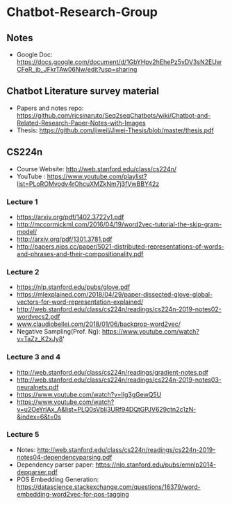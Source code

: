 # Chatbot-Research-Group

## Notes

- Google Doc: https://docs.google.com/document/d/1GbYHpv2hEhePz5vDV3sN2EUwCFeR_jb_JFkrTAw06Nw/edit?usp=sharing

## Chatbot Literature survey material

- Papers and notes repo: https://github.com/ricsinaruto/Seq2seqChatbots/wiki/Chatbot-and-Related-Research-Paper-Notes-with-Images
- Thesis: https://github.com/jiweil/Jiwei-Thesis/blob/master/thesis.pdf

## CS224n

- Course Website: http://web.stanford.edu/class/cs224n/
- YouTube : https://www.youtube.com/playlist?list=PLoROMvodv4rOhcuXMZkNm7j3fVwBBY42z

### Lecture 1

- https://arxiv.org/pdf/1402.3722v1.pdf
- http://mccormickml.com/2016/04/19/word2vec-tutorial-the-skip-gram-model/
- http://arxiv.org/pdf/1301.3781.pdf
- http://papers.nips.cc/paper/5021-distributed-representations-of-words-and-phrases-and-their-compositionality.pdf

### Lecture 2

- https://nlp.stanford.edu/pubs/glove.pdf
- https://mlexplained.com/2018/04/29/paper-dissected-glove-global-vectors-for-word-representation-explained/
- http://web.stanford.edu/class/cs224n/readings/cs224n-2019-notes02-wordvecs2.pdf
- www.claudiobellei.com/2018/01/06/backprop-word2vec/
- Negative Sampling(Prof. Ng): https://www.youtube.com/watch?v=TaZz_K2xJy8'

### Lecture 3 and 4

- http://web.stanford.edu/class/cs224n/readings/gradient-notes.pdf
- http://web.stanford.edu/class/cs224n/readings/cs224n-2019-notes03-neuralnets.pdf
- https://www.youtube.com/watch?v=Ilg3gGewQ5U
- https://www.youtube.com/watch?v=u2OeYrlAx_A&list=PLQ0sVbIj3URf94DQtGPJV629ctn2c1zN-&index=6&t=0s

### Lecture 5

- Notes: http://web.stanford.edu/class/cs224n/readings/cs224n-2019-notes04-dependencyparsing.pdf
- Dependency parser paper: https://nlp.stanford.edu/pubs/emnlp2014-depparser.pdf
- POS Embedding Generation: https://datascience.stackexchange.com/questions/16379/word-embedding-word2vec-for-pos-tagging

